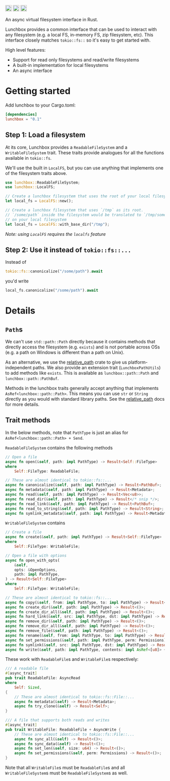 [<img alt="github" src="https://img.shields.io/badge/github-vivekpanyam/lunchbox-8da0cb?style=for-the-badge&logo=github" height="20">](https://github.com/vivekpanyam/lunchbox)
[<img alt="crates.io" src="https://img.shields.io/crates/v/lunchbox.svg?style=for-the-badge&logo=rust" height="20">](https://crates.io/crates/lunchbox)
[<img alt="docs.rs" src="https://img.shields.io/badge/docs.rs-lunchbox-66c2a5?style=for-the-badge&logo=docs.rs" height="20">](https://docs.rs/lunchbox)

An async virtual filesystem interface in Rust.

Lunchbox provides a common interface that can be used to interact with any filesystem (e.g. a local FS, in-memory FS, zip filesystem, etc). This interface closely matches `tokio::fs::` so it's easy to get started with.

High level features:
- Support for read only filesystems and read/write filesystems
- A built-in implementation for local filesystems
- An async interface


# Getting started

Add lunchbox to your Cargo.toml:

```toml
[dependencies]
lunchbox = "0.1"
```

## Step 1: Load a filesystem

At its core, Lunchbox provides a `ReadableFileSystem` and a `WritableFileSystem` trait. These traits provide analogues for all the functions available in `tokio::fs`.

We'll use the built in `LocalFS`, but you can use anything that implements one of the filesystem traits above.

```rust
use lunchbox::ReadableFileSystem;
use lunchbox::LocalFS;

// Create a lunchbox filesystem that uses the root of your local filesystem as its root
let local_fs = LocalFS::new();

// Create a lunchbox filesystem that uses `/tmp` as its root.
// `/some/path` inside the filesystem would be translated to `/tmp/some/path`
// on your local filesystem
let local_fs = LocalFS::with_base_dir("/tmp");
```

*Note: using `LocalFS` requires the `localfs` feature*

## Step 2: Use it instead of `tokio::fs::...`

Instead of
```rust
tokio::fs::canonicalize("/some/path").await
```

you'd write

```rust
local_fs.canonicalize("/some/path").await
```

# Details

## `Path`s

We can't use `std::path::Path` directly because it contains methods that directly access the filesystem (e.g. `exists`) and is not portable across OSs (e.g. a path on Windows is different than a path on Unix).

As an alternative, we use the [relative_path](https://docs.rs/relative-path/1.7.2/relative_path/index.html) crate to give us platform-independent paths. We also provide an extension trait (`LunchboxPathUtils`) to add methods like `exists`. This is available as `lunchbox::path::Path` and `lunchbox::path::PathBuf`.

Methods in the lunchbox traits generally accept anything that implements `AsRef<lunchbox::path::Path>`. This means you can use `str` or `String` directly as you would with standard library paths. See the [relative_path](https://docs.rs/relative-path/1.7.2/relative_path/index.html) docs for more details.

## Trait methods

In the below methods, note that `PathType` is just an alias for `AsRef<lunchbox::path::Path> + Send`.

`ReadableFileSystem` contains the following methods
```rust
// Open a file
async fn open(&self, path: impl PathType) -> Result<Self::FileType>
where
    Self::FileType: ReadableFile;

// These are almost identical to tokio::fs::...
async fn canonicalize(&self, path: impl PathType) -> Result<PathBuf>;
async fn metadata(&self, path: impl PathType) -> Result<Metadata>;
async fn read(&self, path: impl PathType) -> Result<Vec<u8>>;
async fn read_dir(&self, path: impl PathType) -> Result</* snip */>;
async fn read_link(&self, path: impl PathType) -> Result<PathBuf>;
async fn read_to_string(&self, path: impl PathType) -> Result<String>;
async fn symlink_metadata(&self, path: impl PathType) -> Result<Metadata>;
```

`WritableFileSystem` contains
```rust
// Create a file
async fn create(&self, path: impl PathType) -> Result<Self::FileType>
where
    Self::FileType: WritableFile;

// Open a file with options
async fn open_with_opts(
    &self,
    opts: &OpenOptions,
    path: impl PathType,
) -> Result<Self::FileType>
where
    Self::FileType: WritableFile;

// These are almost identical to tokio::fs::...
async fn copy(&self, from: impl PathType, to: impl PathType) -> Result<u64>;
async fn create_dir(&self, path: impl PathType) -> Result<()>;
async fn create_dir_all(&self, path: impl PathType) -> Result<()>;
async fn hard_link(&self, src: impl PathType, dst: impl PathType) -> Result<()>;
async fn remove_dir(&self, path: impl PathType) -> Result<()>;
async fn remove_dir_all(&self, path: impl PathType) -> Result<()>;
async fn remove_file(&self, path: impl PathType) -> Result<()>;
async fn rename(&self, from: impl PathType, to: impl PathType) -> Result<()>;
async fn set_permissions(&self, path: impl PathType, perm: Permissions) -> Result<()>;
async fn symlink(&self, src: impl PathType, dst: impl PathType) -> Result<()>;
async fn write(&self, path: impl PathType, contents: impl AsRef<[u8]> + Send) -> Result<()>;
```

These work with `ReadableFile`s and `WritableFile`s respectively:

```rust
/// A readable file
#[async_trait]
pub trait ReadableFile: AsyncRead
where
    Self: Sized,
{
    // These are almost identical to tokio::fs::File::...
    async fn metadata(&self) -> Result<Metadata>;
    async fn try_clone(&self) -> Result<Self>;
}

/// A file that supports both reads and writes
#[async_trait]
pub trait WritableFile: ReadableFile + AsyncWrite {
    // These are almost identical to tokio::fs::File::...
    async fn sync_all(&self) -> Result<()>;
    async fn sync_data(&self) -> Result<()>;
    async fn set_len(&self, size: u64) -> Result<()>;
    async fn set_permissions(&self, perm: Permissions) -> Result<()>;
}
```

Note that all `WritableFile`s must be `ReadableFile`s and all `WritableFileSystem`s must be `ReadableFileSystem`s as well.